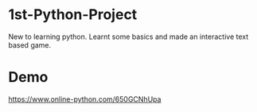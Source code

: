# 1st-Python-Project

New to learning python. Learnt some basics and made an interactive text based game.

# Demo

https://www.online-python.com/650GCNhUpa

